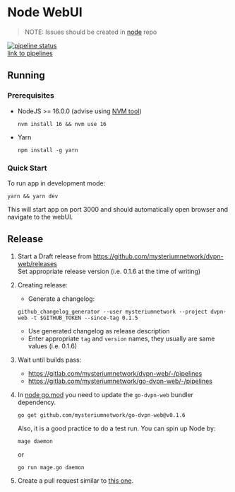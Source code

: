 # Node WebUI

> NOTE: Issues should be created in [node](https://github.com/mysteriumnetwork/node/issues) repo  
> 
[![pipeline status](https://gitlab.com/mysteriumnetwork/dvpn-web/badges/master/pipeline.svg)](https://gitlab.com/mysteriumneam/dvpn-web/-/commits/master)  
[link to pipelines](https://gitlab.com/mysteriumnetwork/dvpn-web/-/pipelines)

## Running

### Prerequisites
  - NodeJS >= 16.0.0 (advise using [NVM tool](https://github.com/nvm-sh/nvm))
    ```shell
    nvm install 16 && nvm use 16
    ```
  - Yarn 
    ```shell 
    npm install -g yarn
    ```

### Quick Start
To run app in development mode:
```shell
yarn && yarn dev
```
This will start app on port 3000 and should automatically open browser and navigate to the webUI.

## Release

1. Start a Draft release from https://github.com/mysteriumnetwork/dvpn-web/releases  
Set appropriate release version (i.e. 0.1.6 at the time of writing)

2. Creating release:
    * Generate a changelog: 
   ```shell
   github_changelog_generator --user mysteriumnetwork --project dvpn-web -t $GITHUB_TOKEN --since-tag 0.1.5
   ```
    * Use generated changelog as release description
    * Enter appropriate `tag` and `version` names, they usually are same values (i.e. 0.1.6) 
  
3. Wait until builds pass:  
    - https://gitlab.com/mysteriumnetwork/dvpn-web/-/pipelines
    - https://gitlab.com/mysteriumnetwork/go-dvpn-web/-/pipelines

4. In [node go.mod](https://github.com/mysteriumnetwork/node/blob/master/go.mod) you need to update the `go-dvpn-web` bundler dependency. 
    ```shell
    go get github.com/mysteriumnetwork/go-dvpn-web@v0.1.6
    ```
    
    Also, it is a good practice to do a test run. You can spin up Node by:  
    ```shell
    mage daemon
    ```
    
    or 
    
    ```shell
    go run mage.go daemon
    ```

5. Create a pull request similar to [this one](https://github.com/mysteriumnetwork/node/pull/2720). 

